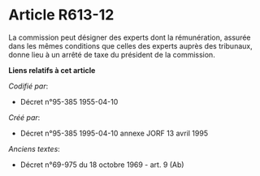# Article R613-12

La commission peut désigner des experts dont la rémunération, assurée dans les mêmes conditions que celles des experts auprès
des tribunaux, donne lieu à un arrêté de taxe du président de la commission.

**Liens relatifs à cet article**

_Codifié par_:

  - Décret n°95-385 1955-04-10

_Créé par_:

  - Décret n°95-385 1995-04-10 annexe JORF 13 avril 1995

_Anciens textes_:

  - Décret n°69-975 du 18 octobre 1969 - art. 9 (Ab)

